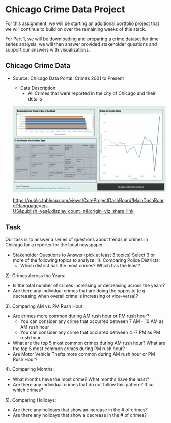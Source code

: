 # Chicago Crime Data Project

For this assignment, we will be starting an additional portfolio project that we will continue to build on over the remaining weeks of this stack.

For Part 1, we will be downloading and preparing a crime dataset for time series analysis.
we will then answer provided stakeholder questions and support our answers with visualizations.


## Chicago Crime Data
- Source: Chicago Data Portal: Crimes 2001 to Present
  - Data Description:
    - All Crimes that were reported in the city of Chicago and their details

   ![alt text](https://github.com/spockthompson/Chicago-Crime-Data_Core-Project-4/blob/main/Screenshot%202023-03-15%20114036.png)
   
   https://public.tableau.com/views/CoreProjectDashBoard/MainDashBoard?:language=en-US&publish=yes&:display_count=n&:origin=viz_share_link

## Task
Our task is to answer a series of questions about trends in crimes in Chicago for a reporter for the local newspaper.

- Stakeholder Questions to Answer (pick at least 3 topics) Select 3 or more of the following topics to analyze:
1). Comparing Police Districts:
  - Which district has the most crimes? Which has the least?
  
2). Crimes Across the Years:
  - Is the total number of crimes increasing or decreasing across the years?
  - Are there any individual crimes that are doing the opposite (e.g decreasing when overall crime is increasing or vice-versa)?
  
3). Comparing AM vs. PM Rush Hour:
  - Are crimes more common during AM rush hour or PM rush hour?
    - You can consider any crime that occurred between 7 AM - 10 AM as AM rush hour
    - You can consider any crime that occurred between 4 -7 PM as PM rush hour.
  - What are the top 5 most common crimes during AM rush hour? What are the top 5 most common crimes during PM rush hour?
  - Are Motor Vehicle Thefts more common during AM rush hour or PM Rush Hour?
  
4). Comparing Months:
 - What months have the most crime? What months have the least?
 - Are there any individual crimes that do not follow this pattern? If so, which crimes?

5). Comparing Holidays:
  - Are there any holidays that show an increase in the # of crimes?
  - Are there any holidays that show a decrease in the # of crimes?

  
